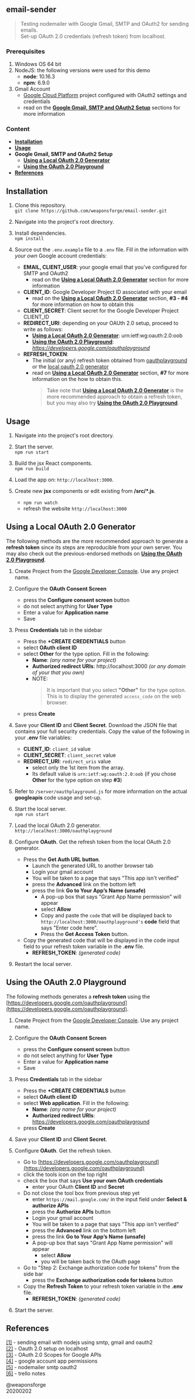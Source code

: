 ## email-sender

> Testing nodemailer with Google Gmail, SMTP and OAuth2 for sending emails.  
> Set-up OAuth 2.0 credentials (refresh token) from localhost.

### Prerequisites

1. Windows OS 64 bit
2. NodeJS: the following versions were used for this demo
	- **node**: 10.16.3
	- **npm**: 6.9.0
3. Gmail Account
	- [Google Cloud Platform](https://console.cloud.google.com/) project configured with OAuth2 settings and credentials
	- read on the [**Google Gmail, SMTP and OAuth2 Setup**](#using-a-local-oauth-20-generator) sections for more information

### Content

- [**Installation**](#installation)
- [**Usage**](#usage)
- **Google Gmail, SMTP and OAuth2 Setup**
	- [**Using a Local OAuth 2.0 Generator**](#using-a-local-oauth-20-generator)
	- [**Using the OAuth 2.0 Playground**](#using-the-oauth-20-playground)
- [**References**](#references)


## Installation

1. Clone this repository.  
`git clone https://github.com/weaponsforge/email-sender.git`

2. Navigate into the project's root directory.

3. Install dependencies.  
`npm install`

4. Source out the `.env.example` file to a `.env` file. Fill in the information with *your own* Google account credentials:
	- **EMAIL, CLIENT_USER**: your google email that you've configured for SMTP and OAuth2
		- read on the [**Using a Local OAuth 2.0 Generator**](#using-a-local-oauth-20-generator) section for more information
	- **CLIENT_ID**: Google Developer Project ID associated with your email
		- read on the [**Using a Local OAuth 2.0 Generator**](#using-a-local-oauth-20-generator) section, **#3 - #4** for more information on how to obtain this
	- **CLIENT_SECRET**: Client secret for the Google Developer Project CLIENT\_ID
	- **REDIRECT_URI**: depending on your OAUth 2.0 setup, proceed to write as follows:
		- [**Using a Local OAuth 2.0 Generator**](#using-a-local-oauth-20-generator): urn:ietf:wg:oauth:2.0:oob
		- [**Using the OAuth 2.0 Playground**](#using-the-oauth-20-playground): *https://developers.google.com/oauthplayground*
	- **REFRESH_TOKEN**:
		- The initial (or any) refresh token obtained from [oauthplayground](https://developers.google.com/oauthplayground) or the [local oauth 2.0 generator](#using-a-local-oauth-20-generator)
		- read on [**Using a Local OAuth 2.0 Generator**](#using-a-local-oauth-20-generator) section, **#7** for more information on the how to obtain this. 
			> Take note that  [**Using a Local OAuth 2.0 Generator**](#using-a-local-oauth-20-generator) is the more recommended approach to obtain a refresh token, but you may also try [**Using the OAuth 2.0 Playground**](#using-the-oauth-20-playground).


## Usage

1. Navigate into the project's root directory.

2. Start the server.  
`npm run start`

2. Build the jsx React components.  
`npm run build`

3. Load the app on: `http://localhost:3000`.

4. Create new **jsx** components or edit existing from **/src/\*.js**.  
   - `npm run watch`
   - refresh the website `http://localhost:3000`



## Using a Local OAuth 2.0 Generator

The following methods are the more recommended approach to generate a **refresh token** since its steps are reproducible from your own server. You may also check out the previous-endorsed methods on [**Using the OAuth 2.0 Playground**](#using-the-oauth-20-playground).

1. Create Project from the [Google Developer Console](https://console.cloud.google.com/). Use any project name.

2. Configure the **OAuth Consent Screen**
   - press the **Configure consent screen** button
   - do not select anything for **User Type**
   - Enter a value for **Application name**
   - Save

3. Press **Credentials** tab in the sidebar
   - Press the **+CREATE CREDENTIALS** button
   - select **OAuth client ID**
   - select **Other** for the type option. Fill in the following:
      - **Name**: *(any name for your project)*
      - **Authorized redirect URIs**: http://localhost:3000 *(or any domain of your that you own)*
      - NOTE:  
		> It is important that you select **"Other"** for the type option.  
			This is to display the generated `access_code` on the web browser.
   - press **Create**

4. Save your **Client ID** and **Client Secret**. Download the JSON file that contains your full security credentials. Copy the value of the following in your **.env** file variables:
	- **CLIENT_ID**: `client_id` value
	- **CLIENT_SECRET**: `client_secret` value
	- **REDIRECT_URI**: `redirect_uris` value
		- select only the 1st item from the array.
		- Its default value is `urn:ietf:wg:oauth:2.0:oob` (if you chose **Other** for the type option on step **#3**)

5. Refer to `/server/oauthplayground.js` for more information on the actual **googleapis** code usage and set-up.

6. Start the local server.  
`npm run start`

7. Load the local OAuth 2.0 generator.  
`http://localhost:3000/oauthplayground`

8. Configure **OAuth**. Get the refresh token from the local OAuth 2.0 generator.
	- Press the **Get Auth URL button**.
		- Launch the generated URL to another browser tab
		- Login your gmail account
		- You will be taken to a page that says "This app isn't verified"
		- press the **Advanced** link on the bottom left
		- press the link **Go to Your App’s Name (unsafe)**
			- A pop-up box that says "Grant App Name permission" will appear
			- select **Allow**
			- Copy and paste the `code` that will be displayed back to `http://localhost:3000/oauthplayground's` **code** field that says "Enter code here".
			- Press the **Get Access Token** button.
    - Copy the generated code that will be displayed in the code input field to your refresh token variable in the **.env** file.  
		- **REFRESH_TOKEN**: *(generated code)*

9. Restart the local server.


## Using the OAuth 2.0 Playground

The following methods generates a **refresh token** using the [https://developers.google.com/oauthplayground](https://developers.google.com/oauthplayground).

1. Create Project from the [Google Developer Console](https://console.cloud.google.com/). Use any project name.

2. Configure the **OAuth Consent Screen**
   - press the **Configure consent screen** button
   - do not select anything for **User Type**
   - Enter a value for **Application name**
   - Save

3. Press **Credentials** tab in the sidebar
   - Press the **+CREATE CREDENTIALS** button
   - select **OAuth client ID**
   - select **Web application**. Fill in the following:
      - **Name**: *(any name for your project)*
      - **Authorized redirect URIs**: https://developers.google.com/oauthplayground
   - press **Create**

4. Save your **Client ID** and **Client Secret**.

5. Configure **OAuth**. Get the refresh token.
   - Go to [https://developers.google.com/oauthplayground](https://developers.google.com/oauthplayground)
   - click the tools icon on the top right
   - check the box that says **Use your own OAuth credentials**
      - enter your OAuth **Client ID** and **Secret**
   - Do not close the tool box from previous step yet
      - enter `https://mail.google.com/` in the input field under **Select & authorize APIs**
      - press the **Authorize APIs** button
      - Login your gmail account
      - You will be taken to a page that says "This app isn't verified"
      - press the **Advanced** link on the bottom left
      - press the link **Go to Your App’s Name (unsafe)**
      - A pop-up box that says "Grant App Name permission" will appear
         - select **Allow**
         - you will be taken back to the OAuth page
    - Go to "Step 2: Exchange authorization code for tokens" from the side bar
       - press the **Exchange authorization code for tokens** button
    - Copy the **Refresh Token** to your refresh token variable in the **.env** file.  
		- **REFRESH_TOKEN**: *(generated code)*

6. Start the server.


## References

[[1]](https://medium.com/@nickroach_50526/sending-emails-with-node-js-using-smtp-gmail-and-oauth2-316fe9c790a1) - sending email with nodejs using smtp, gmail and oauth2  
[[2]](https://designdigitalsolutions.com/sending-mail-via-nodemailer-using-your-gmail-with-oauth2/) - Oauth 2.0 setup on localhost   
[[3]](https://developers.google.com/identity/protocols/googlescopes) - OAuth 2.0 Scopes for Google APIs  
[[4]](https://myaccount.google.com/permissions) - google account app permissions   
[[5]](https://nodemailer.com/smtp/oauth2/) - nodemailer smtp oauth2  
[[6]](https://trello.com/c/bClKZYX9) - trello notes

@weaponsforge  
20200202

